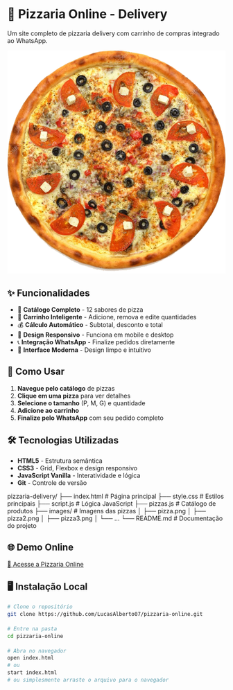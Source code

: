 # 🍕 Pizzaria Online - Delivery

Um site completo de pizzaria delivery com carrinho de compras integrado ao WhatsApp.

![Pizzaria Online](images/pizza.png)

## ✨ Funcionalidades

- 🍕 **Catálogo Completo** - 12 sabores de pizza
- 🛒 **Carrinho Inteligente** - Adicione, remova e edite quantidades
- 💰 **Cálculo Automático** - Subtotal, desconto e total
- 📱 **Design Responsivo** - Funciona em mobile e desktop
- 📞 **Integração WhatsApp** - Finalize pedidos diretamente
- 🎨 **Interface Moderna** - Design limpo e intuitivo

## 🚀 Como Usar

1. **Navegue pelo catálogo** de pizzas
2. **Clique em uma pizza** para ver detalhes
3. **Selecione o tamanho** (P, M, G) e quantidade
4. **Adicione ao carrinho**
5. **Finalize pelo WhatsApp** com seu pedido completo

## 🛠 Tecnologias Utilizadas

- **HTML5** - Estrutura semântica
- **CSS3** - Grid, Flexbox e design responsivo
- **JavaScript Vanilla** - Interatividade e lógica
- **Git** - Controle de versão

pizzaria-delivery/
├── index.html          # Página principal
├── style.css           # Estilos principais
├── script.js           # Lógica JavaScript
├── pizzas.js           # Catálogo de produtos
├── images/             # Imagens das pizzas
│   ├── pizza.png
│   ├── pizza2.png
│   ├── pizza3.png
│   └── ...
└── README.md           # Documentação do projeto


## 🌐 Demo Online

[🔗 Acesse a Pizzaria Online](https://lucasalberto07.github.io/pizzaria-online)

## 🖥 Instalação Local

```bash
# Clone o repositório
git clone https://github.com/LucasAlberto07/pizzaria-online.git

# Entre na pasta
cd pizzaria-online

# Abra no navegador
open index.html
# ou
start index.html
# ou simplesmente arraste o arquivo para o navegador
